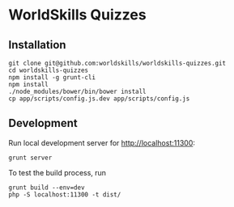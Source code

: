 # WorldSkills Quizzes

## Installation

```
git clone git@github.com:worldskills/worldskills-quizzes.git
cd worldskills-quizzes
npm install -g grunt-cli
npm install
./node_modules/bower/bin/bower install
cp app/scripts/config.js.dev app/scripts/config.js
```

## Development

Run local development server for [http://localhost:11300](http://localhost:11300/):

```
grunt server
```

To test the build process, run 

```
grunt build --env=dev
php -S localhost:11300 -t dist/
```
